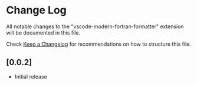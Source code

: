 # Change Log

All notable changes to the "vscode-modern-fortran-formatter" extension will be documented in this file.

Check [Keep a Changelog](http://keepachangelog.com/) for recommendations on how to structure this file.

## [0.0.2]

- Initial release
